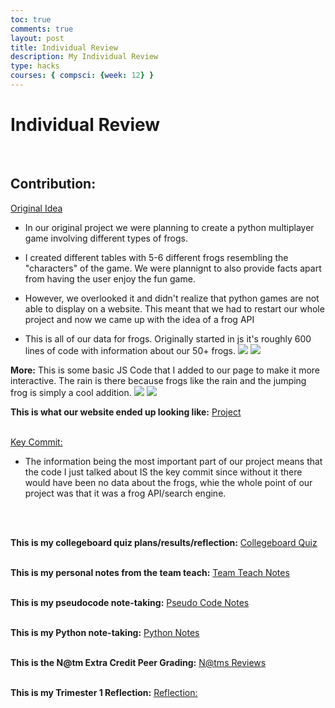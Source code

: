 ```yaml
---
toc: true
comments: true
layout: post
title: Individual Review
description: My Individual Review
type: hacks
courses: { compsci: {week: 12} }
---
```


# Individual Review
<br/>

## Contribution: 
[Original Idea](https://ishancornick.github.io/FrontendRepo//2023/10/15/Glass-Frog.html)
- In our original project we were planning to create a python multiplayer game involving different types of frogs.
- I created different tables with 5-6 different frogs resembling the "characters" of the game. We were plannignt to also provide facts apart from having the user enjoy the fun game.
- However, we overlooked it and didn't realize that python games are not able to display on a website. This meant that we had to restart our whole project and now we came up with the idea of a frog API

- This is all of our data for frogs. Originally started in js it's roughly 600 lines of code with information about our 50+ frogs. 
![]({{site.baseurl}}/images/50-class.png)
![]({{site.baseurl}}/images/frog.png)

**More:**
This is some basic JS Code that I added to our page to make it more interactive. The rain is there because frogs like the rain and the jumping frog is simply a cool addition. 
![]({{site.baseurl}}/images/JS-pp.png)
![]({{site.baseurl}}/images/more-js.png)

**This is what our website ended up looking like:**
[Project](https://ishancornick.github.io/FrontendRepo/)
<br>
<br/>

[Key Commit:](https://github.com/IshanCornick/FrontendRepo/commit/ba1c9bed2b5d2d91492be7d2731c453da801c40e)
- The information being the most important part of our project means that the code I just talked about IS the key commit since without it there would have been no data about the frogs, whie the whole point of our project was that it was a frog API/search engine. 
<br>
<br/>


**This is my collegeboard quiz plans/results/reflection:**
[Collegeboard Quiz](https://jm1021.github.io/sergiStudent//2023/11/01/MC-quiz-plans.html)
<br>
<br/>

**This is my personal notes from the team teach:**
[Team Teach Notes](https://jm1021.github.io/sergiStudent//2023/11/04/team-teach-notes_IPYNB_2_.html)
<br>
<br/>

**This is my pseudocode note-taking:**
[Pseudo Code Notes](https://jm1021.github.io/sergiStudent//2023/10/23/Pseudo-overview_IPYNB_2_.html)
<br>
<br/>

**This is my Python note-taking:**
[Python Notes](https://jm1021.github.io/sergiStudent//2023/10/23/Python-overview_IPYNB_2_.html)
<br>
<br/>

**This is the N@tm Extra Credit Peer Grading:**
[N@tms Reviews](https://jm1021.github.io/sergiStudent//2023/11/02/N@tm-reviews.html)
<br>
<br/>

**This is my Trimester 1 Reflection:**
[Reflection:](https://jm1021.github.io/sergiStudent//2023/11/07/Trimester-Reflection.html)